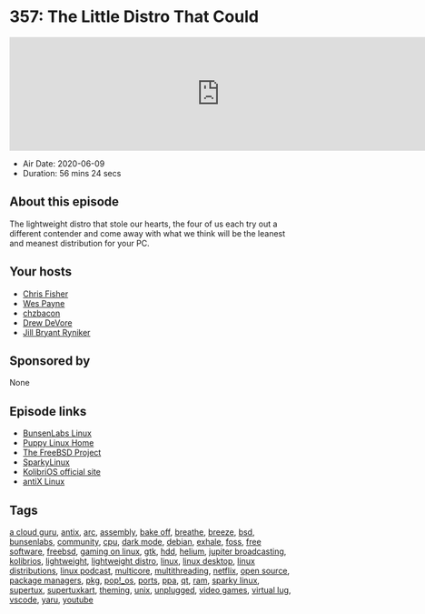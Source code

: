 # 357: The Little Distro That Could

<iframe src="https://player.fireside.fm/v2/RUkczH-V+MyEvBtLE?theme=dark" width="740" height="200" frameborder="0" scrolling="no"></iframe>

* Air Date: 2020-06-09
* Duration: 56 mins 24 secs

## About this episode

The lightweight distro that stole our hearts, the four of us each try out a different contender and come away with what we think will be the leanest and meanest distribution for your PC.

## Your hosts
* [Chris Fisher](https://linuxunplugged.com/hosts/chrislas)
* [Wes Payne](https://linuxunplugged.com/hosts/wes)
* [chzbacon](https://linuxunplugged.com/hosts/chzbacon)
* [Drew DeVore](https://linuxunplugged.com/guests/drewdevore)
* [Jill Bryant Ryniker](https://linuxunplugged.com/guests/jill-linuxgirl)

## Sponsored by

None



## Episode links

  * [BunsenLabs Linux](https://www.bunsenlabs.org/ "BunsenLabs Linux")
  * [Puppy Linux Home](http://puppylinux.com/ "Puppy Linux Home")
  * [The FreeBSD Project](https://www.freebsd.org/ "The FreeBSD Project")
  * [SparkyLinux](https://sparkylinux.org/ "SparkyLinux")
  * [KolibriOS official site](http://kolibrios.org/en/ "KolibriOS official site")
  * [antiX Linux](https://antixlinux.com/ "antiX Linux")



## Tags

[a cloud guru](https://linuxunplugged.com/tags/a%20cloud%20guru), [antix](https://linuxunplugged.com/tags/antix), [arc](https://linuxunplugged.com/tags/arc), [assembly](https://linuxunplugged.com/tags/assembly), [bake off](https://linuxunplugged.com/tags/bake%20off), [breathe](https://linuxunplugged.com/tags/breathe), [breeze](https://linuxunplugged.com/tags/breeze), [bsd](https://linuxunplugged.com/tags/bsd), [bunsenlabs](https://linuxunplugged.com/tags/bunsenlabs), [community](https://linuxunplugged.com/tags/community), [cpu](https://linuxunplugged.com/tags/cpu), [dark mode](https://linuxunplugged.com/tags/dark%20mode), [debian](https://linuxunplugged.com/tags/debian), [exhale](https://linuxunplugged.com/tags/exhale), [foss](https://linuxunplugged.com/tags/foss), [free software](https://linuxunplugged.com/tags/free%20software), [freebsd](https://linuxunplugged.com/tags/freebsd), [gaming on linux](https://linuxunplugged.com/tags/gaming%20on%20linux), [gtk](https://linuxunplugged.com/tags/gtk), [hdd](https://linuxunplugged.com/tags/hdd), [helium](https://linuxunplugged.com/tags/helium), [jupiter broadcasting](https://linuxunplugged.com/tags/jupiter%20broadcasting), [kolibrios](https://linuxunplugged.com/tags/kolibrios), [lightweight](https://linuxunplugged.com/tags/lightweight), [lightweight distro](https://linuxunplugged.com/tags/lightweight%20distro), [linux](https://linuxunplugged.com/tags/linux), [linux desktop](https://linuxunplugged.com/tags/linux%20desktop), [linux distributions](https://linuxunplugged.com/tags/linux%20distributions), [linux podcast](https://linuxunplugged.com/tags/linux%20podcast), [multicore](https://linuxunplugged.com/tags/multicore), [multithreading](https://linuxunplugged.com/tags/multithreading), [netflix](https://linuxunplugged.com/tags/netflix), [open source](https://linuxunplugged.com/tags/open%20source), [package managers](https://linuxunplugged.com/tags/package%20managers), [pkg](https://linuxunplugged.com/tags/pkg), [pop!_os](https://linuxunplugged.com/tags/pop!_os), [ports](https://linuxunplugged.com/tags/ports), [ppa](https://linuxunplugged.com/tags/ppa), [qt](https://linuxunplugged.com/tags/qt), [ram](https://linuxunplugged.com/tags/ram), [sparky  linux](https://linuxunplugged.com/tags/sparky%20%20linux), [supertux](https://linuxunplugged.com/tags/supertux), [supertuxkart](https://linuxunplugged.com/tags/supertuxkart), [theming](https://linuxunplugged.com/tags/theming), [unix](https://linuxunplugged.com/tags/unix), [unplugged](https://linuxunplugged.com/tags/unplugged), [video games](https://linuxunplugged.com/tags/video%20games), [virtual lug](https://linuxunplugged.com/tags/virtual%20lug), [vscode](https://linuxunplugged.com/tags/vscode), [yaru](https://linuxunplugged.com/tags/yaru), [youtube](https://linuxunplugged.com/tags/youtube)